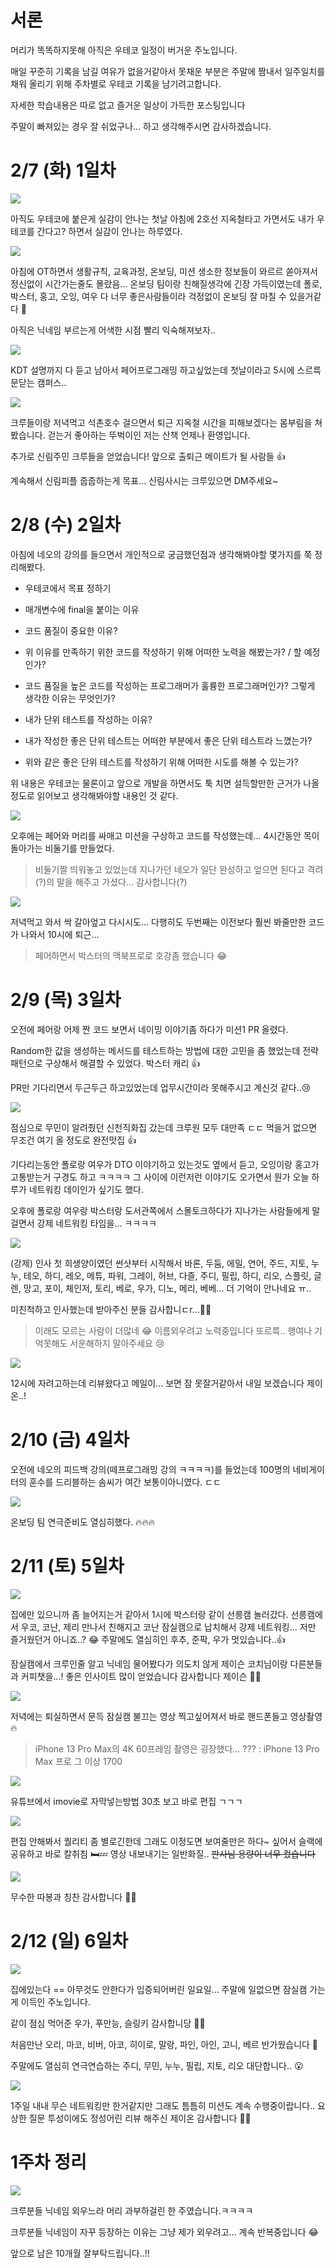 # 서론

머리가 똑똑하지못해 아직은 우테코 일정이 버거운 주노입니다.

매일 꾸준히 기록을 남길 여유가 없을거같아서 못채운 부분은 주말에 짬내서 일주일치를 채워 올리기 위해 주차별로 우테코 기록을 남기려고합니다.

자세한 학습내용은 따로 없고 즐거운 일상이 가득한 포스팅입니다

주말이 빠져있는 경우 잘 쉬었구나... 하고 생각해주시면 감사하겠습니다.

# 2/7 (화) 1일차

![](https://velog.velcdn.com/images/junho5336/post/04c7506e-5064-4996-92bc-49893240a6bf/image.png)

아직도 우테코에 붙은게 실감이 안나는 첫날 아침에 2호선 지옥철타고 가면서도 내가 우테코를 간다고? 하면서 실감이 안나는 하루였다.

![](https://velog.velcdn.com/images/junho5336/post/c0eed635-11cf-4380-9dac-c4f6587ad531/image.gif)

아침에 OT하면서 생활규칙, 교육과정, 온보딩, 미션 생소한 정보들이 와르르 쏟아져서 정신없이 시간가는줄도 몰랐음...
온보딩 팀이랑 친해질생각에 긴장 가득이였는데 폴로, 박스터, 홍고, 오잉, 여우 다 너무 좋은사람들이라 걱정없이 온보딩 잘 마칠 수 있을거같다 🥹

아직은 닉네임 부르는게 어색한 시점 빨리 익숙해져보자..

![](https://velog.velcdn.com/images/junho5336/post/cdc5e246-e7aa-4955-b7fa-f887a63a3ff4/image.png)

KDT 설명까지 다 듣고 남아서 페어프로그래밍 하고싶었는데 첫날이라고 5시에 스르륵 문닫는 캠퍼스..

![](https://velog.velcdn.com/images/junho5336/post/a005cc1a-2d94-4525-b758-b8ac3695e2a3/image.jpeg)

크루들이랑 저녁먹고 석촌호수 걸으면서 퇴근 지옥철 시간을 피해보겠다는 몸부림을 쳐봤습니다.
걷는거 좋아하는 뚜벅이인 저는 산책 언제나 환영입니다.

추가로 신림주민 크루들을 얻었습니다! 앞으로 출퇴근 메이트가 될 사람들 👍

계속해서 신림피플 줍줍하는게 목표... 신림사시는 크루있으면 DM주세요~

# 2/8 (수) 2일차

아침에 네오의 강의를 들으면서 개인적으로 궁금했던점과 생각해봐야할 몇가지를 쭉 정리해봤다.

- 우테코에서 목표 정하기
- 매개변수에 final을 붙이는 이유


- 코드 품질이 중요한 이유?
- 위 이유를 만족하기 위한 코드를 작성하기 위해 어떠한 노력을 해봤는가? / 할 예정인가?
- 코드 품질을 높은 코드를 작성하는 프로그래머가 훌륭한 프로그래머인가? 그렇게 생각한 이유는 무엇인가?


- 내가 단위 테스트를 작성하는 이유?
- 내가 작성한 좋은 단위 테스트는 어떠한 부분에서 좋은 단위 테스트라 느꼈는가?
- 위와 같은 좋은 단위 테스트를 작성하기 위해 어떠한 시도를 해볼 수 있는가?

위 내용은 우테코는 물론이고 앞으로 개발을 하면서도 툭 치면 설득할만한 근거가 나올정도로 읽어보고 생각해봐야할 내용인 것 같다.

![](https://velog.velcdn.com/images/junho5336/post/94265f31-1f3b-4aa5-aa3a-147c16ecdb75/image.gif)

오후에는 페어와 머리를 싸매고 미션을 구상하고 코드를 작성했는데...
4시간동안 목이 돌아가는 비둘기를 만들었다.

> 비둘기짤 띄워놓고 있었는데 지나가던 네오가 일단 완성하고 엎으면 된다고 격려(?)의 말을 해주고 가셨다... 
감사합니다(?)

![](https://velog.velcdn.com/images/junho5336/post/33daa148-5761-4146-bd41-99e2e2d1cb05/image.png)

저녁먹고 와서 싹 갈아엎고 다시시도...
다행히도 두번째는 이전보다 훨씬 봐줄만한 코드가 나와서 10시에 퇴근...

> 페어하면서 박스터의 맥북프로로 호강좀 했습니다 😂

# 2/9 (목) 3일차

오전에 페어랑 어제 짠 코드 보면서 네이밍 이야기좀 하다가 미션1 PR 올렸다.

Random한 값을 생성하는 메서드를 테스트하는 방법에 대한 고민을 좀 했었는데 전략패턴으로 구상해서 해결할 수 있었다.
박스터 캐리 👍

PR만 기다리면서 두근두근 하고있었는데 업무시간이라 못해주시고 계신것 같다..😢

![](https://velog.velcdn.com/images/junho5336/post/8ff14662-50d8-4bf4-95a9-c9bb1048d4c6/image.jpeg)

점심으로 무민이 알려줬던 신천직화집 갔는데 크루원 모두 대만족 ㄷㄷ
먹을거 없으면 무조건 여기 올 정도로 완전맛집 👍

기다리는동안 폴로랑 여우가 DTO 이야기하고 있는것도 옆에서 듣고, 오잉이랑 홍고가 고통받는거 구경도 하고 ㅋㅋㅋㅋ
그 사이에 이런저런 이야기도 오가면서 뭔가 오늘 하루가 네트워킹 데이인가 싶기도 했다.

오후에 폴로랑 여우랑 박스터랑 도서관쪽에서 스몰토크하다가 지나가는 사람들에게 말걸면서 강제 네트워킹 타임을... ㅋㅋㅋㅋ

![](https://velog.velcdn.com/images/junho5336/post/a045c5ae-e28c-45ad-ab2a-f95a573e271c/image.png)

(강제) 인사 첫 희생양이였던 썬샷부터 시작해서 바론, 두둠, 에밀, 연어, 주드, 지토, 누누, 테오, 하디, 레오, 메튜, 파워, 그레이, 허브, 다즐, 주디, 필립, 하디, 리오, 스플릿, 글렌, 망고, 포이, 체인저, 토리, 베로, 우가, 디노, 메리, 베베... 더 기억이 안나네요 ㅠ..

미친척하고 인사했는데 받아주신 분들 감사합니ㄷr...🙇‍♂️

> 이래도 모르는 사람이 더많네 😂
이름외우려고 노력중입니다 또르륵..
행여나 기억못해도 서운해하지 말아주세요 😢

![](https://velog.velcdn.com/images/junho5336/post/2fcf7f12-4ca5-4628-b7b5-44453750835f/image.png)

12시에 자려고하는데 리뷰왔다고 메일이... 
보면 잠 못잘거같아서 내일 보겠습니다 제이온..!

# 2/10 (금) 4일차

오전에 네오의 피드백 강의(떼프로그래밍 강의 ㅋㅋㅋㅋ)를 들었는데 100명의 네비게이터의 훈수를 드리블하는 솜씨가 여간 보통이아니였다. ㄷㄷ

![](https://velog.velcdn.com/images/junho5336/post/f6f947f6-460e-4a1f-98d2-23570789ee1c/image.jpeg)

온보딩 팀 연극준비도 열심히했다. 🔥🔥🔥

# 2/11 (토) 5일차

![](https://velog.velcdn.com/images/junho5336/post/27f124e9-f847-4788-a997-f968c2752f20/image.gif)

집에만 있으니까 좀 늘어지는거 같아서 1시에 박스터랑 같이 선릉캠 놀러갔다.
선릉캠에서 우코, 코난, 제리 만나서 친해지고 코난 잠실캠으로 납치해서 강제 네트워킹... 저만 즐거웠던거 아니죠..? 😂
주말에도 열심히인 후추, 준팍, 우가 멋있습니다..👍

잠실캠에서 크루인줄 알고 닉네임 물어봤다가 의도치 않게 제이슨 코치님이랑 다른분들과 커피챗을...!
좋은 인사이트 많이 얻었습니다 감사합니다 제이슨 🙇‍♂️

![](https://velog.velcdn.com/images/junho5336/post/400bbf61-2cf8-4348-8b39-8ab928ad5af7/image.png)

저녁에는 퇴실하면서 문득 잠실캠 불끄는 영상 찍고싶어져서 바로 핸드폰들고 영상촬영 🔥
> iPhone 13 Pro Max의 4K 60프레임 촬영은 굉장했다...
??? : iPhone 13 Pro Max 프로 그 이상 1700

![](https://velog.velcdn.com/images/junho5336/post/06bb46db-85af-46f8-b2b3-320e0981e571/image.png)

유튜브에서 imovie로 자막넣는방법 30초 보고 바로 편집 ㄱㄱㄱ

![](https://velog.velcdn.com/images/junho5336/post/955ec127-6003-482f-9c2a-f3602347f5b3/image.png)

편집 안해봐서 퀄리티 좀 별로긴한데 그래도 이정도면 보여줄만은 하다~ 싶어서 슬랙에 공유하고 바로 칼취침 🛏️💤
영상 내보내기는 일반화질.. ~~판사님 용량이 너무 컸습니다~~

![](https://velog.velcdn.com/images/junho5336/post/7cbc62d4-7fe1-43db-bc0a-75b57efe4614/image.42)

무수한 따봉과 칭찬 감사합니다 🙇‍♂️

# 2/12 (일) 6일차
![](https://velog.velcdn.com/images/junho5336/post/196a5ce8-452b-49cf-aa8a-89fe09111d7b/image.png)

집에있는다 == 아무것도 안한다가 입증되어버린 일요일...
주말에 일없으면 잠실캠 가는게 이득인 주노입니다.

같이 점심 먹어준 우가, 푸만능, 슬링키 감사합니당 🙇‍♂️

처음만난 오리, 마코, 비버, 아코, 히이로, 말랑, 파인, 아인, 고니, 베르 반가웠습니다 🙌

주말에도 열심히 연극연습하는 주디, 무민, 누누, 필립, 지토, 리오 대단합니다.. 😮

![](https://velog.velcdn.com/images/junho5336/post/e01e5085-8501-4be8-9a45-97247710934e/image.png)

1주일 내내 무슨 네트워킹만 한거같지만 그래도 틈틈히 미션도 계속 수행중이랍니다..
요상한 질문 투성이에도 정성어린 리뷰 해주신 제이온 감사합니다 🙇‍♂️

# 1주차 정리

![](https://velog.velcdn.com/images/junho5336/post/b8767f39-3863-4b2a-8294-5ea412176b16/image.png)

크루분들 닉네임 외우느라 머리 과부하걸린 한 주였습니다.ㅋㅋㅋㅋ

크루분들 닉네임이 자꾸 등장하는 이유는 그냥 제가 외우려고... 계속 반복중입니다 😂

앞으로 남은 10개월 잘부탁드립니다..!!

